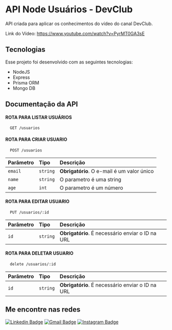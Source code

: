 
# API Node Usuários - DevClub

API criada para aplicar os conhecimentos do vídeo do canal DevClub. 

Link do Vídeo: https://www.youtube.com/watch?v=PyrMT0GA3sE


## Tecnologias

Esse projeto foi desenvolvido com as seguintes tecnologias:

- NodeJS
- Express
- Prisma ORM
- Mongo DB
## Documentação da API

#### ROTA PARA LISTAR USUÁRIOS

```http
  GET /usuarios
```

#### ROTA PARA CRIAR USUARIO

```http
  POST /usuarios
```

| Parâmetro   | Tipo       | Descrição                                   |
| :---------- | :--------- | :------------------------------------------ |
| `email`      | `string` | **Obrigatório**. O e-mail é um valor único|
| `name`      | `string` |  O parametro é uma string|
| `age`      | `int` | O parametro é um número|

#### ROTA PARA EDITAR USUARIO

```http
  PUT /usuarios/:id
```
| Parâmetro   | Tipo       | Descrição                                   |
| :---------- | :--------- | :------------------------------------------ |
| `id`      | `string` | **Obrigatório**. É necessário enviar o ID na URL|

#### ROTA PARA DELETAR USUARIO

```http
  delete /usuarios/:id
```
| Parâmetro   | Tipo       | Descrição                                   |
| :---------- | :--------- | :------------------------------------------ |
| `id`      | `string` | **Obrigatório**. É necessário enviar o ID na URL|




## Me encontre nas redes

[![Linkedin Badge](https://img.shields.io/badge/-Linkedin-blue?style=flat-square&logo=Linkedin&logoColor=white&link=https://www.linkedin.com/in/jonasborges93/)](https://www.linkedin.com/in/jonasborges93/)
[![Gmail Badge](https://img.shields.io/badge/-jonas.bgs93@gmail.com-c14438?style=flat-square&logo=Gmail&logoColor=white&link=mailto:jonas.bgs93@gmail.com)](mailto:jonas.bgs93@gmail.com)
[![Instagram Badge](https://img.shields.io/badge/-Instagram-purple?style=flat-square&logo=Instagram&logoColor=white&link=https://www.instagram.com/jonas.borges93/)](https://www.instagram.com/jonasborges.dev)